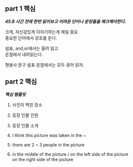 ## part 1 핵심

***45초 시간 전에 한번 읽어보고 어려운 단어나 문장들을 체크해야한다.***

크게, 자신감있게 이야기하는게 제일 중요\
중요한 단어에서 강조를 둔다.

쉼표, and,or에서는 올려 읽고\
온점에서 내려읽는다.

형용사 문구 쉼표 온점에서는 모두 끊어 읽자.

## part 2 핵심

***핵심 템플릿***

1. 사진이 찍힌 장소
2. 등장 인물 인원
3. 등장 인물 소개


1. I think this picture was taken in the ~
2. there are 2 ~ 3 people in the picture
3. in the middle of the picture / on the left side of the picture\
on the right side of the picture